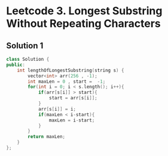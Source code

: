 ﻿# Leetcode  3. Longest Substring Without Repeating Characters


## Solution 1

```c++
class Solution {
public:
    int lengthOfLongestSubstring(string s) {
        vector<int> arr(256 , -1);
        int maxLen = 0 , start =  -1;
        for(int i = 0; i < s.length(); i++){
            if(arr[s[i]] > start){
                start = arr[s[i]];
            }
            arr[s[i]] = i;
            if(maxLen < i-start){
                maxLen = i-start;
            }
        }
        return maxLen;
    }
};
```

